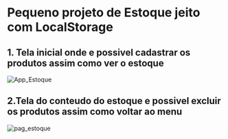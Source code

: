 # Pequeno projeto de Estoque jeito com LocalStorage

##   1. Tela inicial onde e possivel cadastrar os produtos assim como ver o estoque
![App_Estoque](https://user-images.githubusercontent.com/42377719/214685528-d06722f3-3616-4865-869b-466c649aa657.png)
##  2.Tela do conteudo do estoque e possivel  excluir os produtos assim como voltar ao menu
![pag_estoque](https://user-images.githubusercontent.com/42377719/214685557-50c216d1-ade0-42ab-bfd0-76955c0851c6.png)
